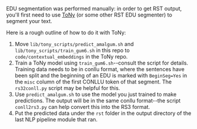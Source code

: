 EDU segmentation was performed manually: in order to get RST output, you'll first need to use 
[ToNy](https://gitlab.inria.fr/andiamo/tony/) (or some other RST EDU segmenter) to segment your text.

Here is a rough outline of how to do it with ToNy:

1. Move `lib/tony_scripts/predict_amalgum.sh` and `lib/tony_scripts/train_gum6.sh` in this repo to 
`code/contextual_embeddings` in the ToNy repo.
2. Train a ToNy model using `train_gum6.sh`--consult the script for details. Training data needs to be in 
conllu format, where the sentences have been split and the beginning of an EDU is marked with `BeginSeg=Yes` in the
`misc` column of the first CONLLU token of that segment. The `rs32conll.py` script may be helpful for this.
3. Use `predict_amalgum.sh` to use the model you just trained to make predictions. The output will be in the same
conllu format--the script `conll2rs3.py` can help convert this into the RS3 format.
4. Put the predicted data under the `rst` folder in the output directory of the last NLP pipeline module that ran.